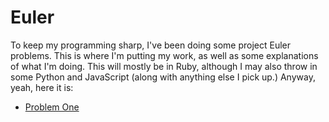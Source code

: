 # Euler
To keep my programming sharp, I've been doing some project Euler problems. This is where I'm putting my work, as well as some explanations of what I'm doing. This will mostly be in Ruby, although I may also throw in some Python and JavaScript (along with anything else I pick up.) Anyway, yeah, here it is:

- [Problem One](/p1/p1.md)
